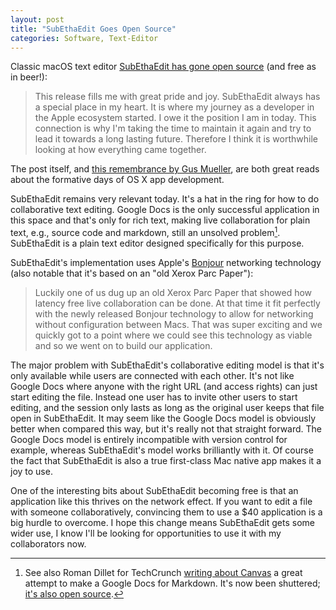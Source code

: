 ```yaml
---
layout: post
title: "SubEthaEdit Goes Open Source"
categories: Software, Text-Editor
---
```


Classic macOS text editor [SubEthaEdit has gone open source](https://rant.monkeydom.de/posts/2018/11/28/see-is-back) (and free as in beer!): 

> This release fills me with great pride and joy. SubEthaEdit always has a special place in my heart. It is where my journey as a developer in the Apple ecosystem started. I owe it the position I am in today. This connection is why I'm taking the time to maintain it again and try to lead it towards a long lasting future. Therefore I think it is worthwhile looking at how everything came together.

The post itself, and [this remembrance by Gus Mueller](http://shapeof.com/archives/2018/11/subethaedit_goes_open_source.html), are both great reads about the formative days of OS X app development.

SubEthaEdit remains very relevant today. It's a hat in the ring for how to do collaborative text editing. Google Docs is the only successful application in this space and that's only for rich text, making live collaboration for plain text, e.g., source code and markdown, still an unsolved problem[^canvas]. SubEthaEdit is a plain text editor designed specifically for this purpose.

SubEthaEdit's implementation uses Apple's [Bonjour](https://en.wikipedia.org/wiki/Bonjour_(software)) networking technology (also notable that it's based on an "old Xerox Parc Paper"):

> Luckily one of us dug up an old Xerox Parc Paper that showed how latency free live collaboration can be done. At that time it fit perfectly with the newly released Bonjour technology to allow for networking without configuration between Macs. That was super exciting and we quickly got to a point where we could see this technology as viable and so we went on to build our application.

The major problem with SubEthaEdit's collaborative editing model is that it's only available while users are connected with each other. It's not like Google Docs where anyone with the right URL (and access rights) can just start editing the file. Instead one user has to invite other users to start editing, and the session only lasts as long as the original user keeps that file open in SubEthaEdit. It may seem like the Google Docs model is obviously better when compared this way, but it's really not that straight forward. The Google Docs model is entirely incompatible with version control for example, whereas SubEthaEdit's model works brilliantly with it. Of course the fact that SubEthaEdit is also a true first-class Mac native app makes it a joy to use.

One of the interesting bits about SubEthaEdit becoming free is that an application like this thrives on the network effect. If you want to edit a file with someone collaboratively, convincing them to use a $40 application is a big hurdle to overcome. I hope this change means SubEthaEdit gets some wider use, I know I'll be looking for opportunities to use it with my collaborators now.

[^canvas]: See also Roman Dillet for TechCrunch [writing about Canvas](https://techcrunch.com/2016/08/19/canvas-is-the-collaborative-markdown-editor-ive-been-waiting-for/) a great attempt to make a Google Docs for Markdown. It's now been shuttered; [it's also open source](https://github.com/usecanvas/).
